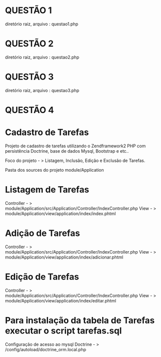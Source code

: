 QUESTÃO 1
=======================

diretório raiz, arquivo : questao1.php

QUESTÃO 2
=======================

diretório raiz, arquivo : questao2.php



QUESTÃO 3
=======================
 
 
diretório raiz, arquivo : questao3.php



QUESTÃO 4
=======================

# Cadastro de Tarefas


Projeto de cadastro de tarefas utilizando o Zendframework2 PHP com persistência Doctrine, base de dados Mysql, Bootstrap e etc..

Foco do projeto - > Listagem, Inclusão, Edição e Exclusão de Tarefas.

Pasta dos sources do projeto module/Application 


# Listagem de Tarefas 
Controller - > module/Application/src/Application/Controller/IndexController.php
View - > module/Application/view/application/index/index.phtml

# Adição de Tarefas 
Controller - > module/Application/src/Application/Controller/IndexController.php
View - > module/Application/view/application/index/adicionar.phtml

# Edição de Tarefas 
Controller - > module/Application/src/Application/Controller/IndexController.php
View - > module/Application/view/application/index/editar.phtml

# Para instalação da tabela de Tarefas executar o script tarefas.sql
Configuração de acesso ao mysql
Doctrine - > /config/autoload/doctrine_orm.local.php
